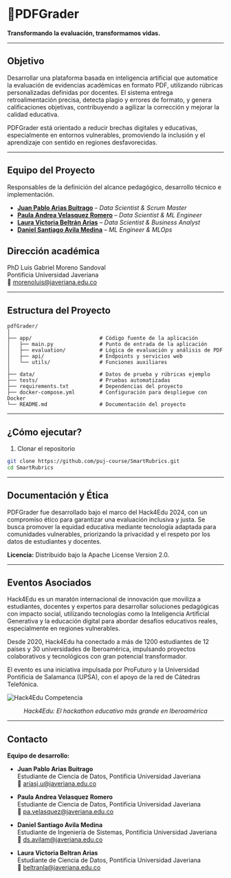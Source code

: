# 📝PDFGrader
**Transformando la evaluación, transformamos vidas.**

---

## Objetivo

Desarrollar una plataforma basada en inteligencia artificial que automatice la evaluación de evidencias académicas en formato PDF, utilizando rúbricas personalizadas definidas por docentes. El sistema entrega retroalimentación precisa, detecta plagio y errores de formato, y genera calificaciones objetivas, contribuyendo a agilizar la corrección y mejorar la calidad educativa.

PDFGrader está orientado a reducir brechas digitales y educativas, especialmente en entornos vulnerables, promoviendo la inclusión y el aprendizaje con sentido en regiones desfavorecidas.

---

## Equipo del Proyecto

Responsables de la definición del alcance pedagógico, desarrollo técnico e implementación.

- **[Juan Pablo Arias Buitrago](https://github.com/JuanParias29/Perfil_GitHub)** – *Data Scientist & Scrum Master*  
- **[Paula Andrea Velasquez Romero](https://github.com/Andyy870)** – *Data Scientist & ML Engineer*  
- **[Laura Victoria Beltrán Arias](https://github.com/Vankold1)** – *Data Scientist & Business Analyst*  
- **[Daniel Santiago Avila Medina](https://github.com/dsavilam)** – *ML Engineer & MLOps*

## Dirección académica

PhD Luis Gabriel Moreno Sandoval  
Pontificia Universidad Javeriana  
📧 morenoluis@javeriana.edu.co

---

## Estructura del Proyecto
```
pdfGrader/
│
├── app/                      # Código fuente de la aplicación
│   ├── main.py               # Punto de entrada de la aplicación
│   ├── evaluation/           # Lógica de evaluación y análisis de PDF
│   ├── api/                  # Endpoints y servicios web
│   └── utils/                # Funciones auxiliares
│
├── data/                     # Datos de prueba y rúbricas ejemplo
├── tests/                    # Pruebas automatizadas
├── requirements.txt          # Dependencias del proyecto
├── docker-compose.yml        # Configuración para despliegue con Docker
└── README.md                 # Documentación del proyecto
```
---

## ¿Cómo ejecutar?

1. Clonar el repositorio

```bash
git clone https://github.com/puj-course/SmartRubrics.git
cd SmartRubrics
```

---
## Documentación y Ética

PDFGrader fue desarrollado bajo el marco del Hack4Edu 2024, con un compromiso ético para garantizar una evaluación inclusiva y justa. Se busca promover la equidad educativa mediante tecnología adaptada para comunidades vulnerables, priorizando la privacidad y el respeto por los datos de estudiantes y docentes.

**Licencia:** Distribuido bajo la Apache License Version 2.0.

---

## Eventos Asociados

Hack4Edu es un maratón internacional de innovación que moviliza a estudiantes, docentes y expertos para desarrollar soluciones pedagógicas con impacto social, utilizando tecnologías como la Inteligencia Artificial Generativa y la educación digital para abordar desafíos educativos reales, especialmente en regiones vulnerables.

Desde 2020, Hack4Edu ha conectado a más de 1200 estudiantes de 12 países y 30 universidades de Iberoamérica, impulsando proyectos colaborativos y tecnológicos con gran potencial transformador.

El evento es una iniciativa impulsada por ProFuturo y la Universidad Pontificia de Salamanca (UPSA), con el apoyo de la red de Cátedras Telefónica.


![Hack4Edu Competencia](https://i.ytimg.com/vi/5NoUpFE3YTw/maxresdefault.jpg)  
<p align="center"><em>Hack4Edu: El hackathon educativo más grande en Iberoamérica</em></p>

---
## Contacto

**Equipo de desarrollo:**

- **Juan Pablo Arias Buitrago**  
  Estudiante de Ciencia de Datos, Pontificia Universidad Javeriana  
  📧 ariasj.u@javeriana.edu.co  

- **Paula Andrea Velasquez Romero**  
  Estudiante de Ciencia de Datos, Pontificia Universidad Javeriana  
  📧 pa.velasquez@javeriana.edu.co  

- **Daniel Santiago Avila Medina**  
  Estudiante de Ingeniería de Sistemas, Pontificia Universidad Javeriana  
  📧 ds.avilam@javeriana.edu.co  

- **Laura Victoria Beltran Arias**  
  Estudiante de Ciencia de Datos, Pontificia Universidad Javeriana  
  📧 beltranla@javeriana.edu.co  
